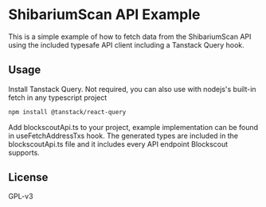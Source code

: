 # ShibariumScan API Example

This is a simple example of how to fetch data from the ShibariumScan API using the included typesafe API client including a Tanstack Query hook.

## Usage

Install Tanstack Query. Not required, you can also use with nodejs's built-in fetch in any typescript project

```bash
npm install @tanstack/react-query
```

Add blockscoutApi.ts to your project, example implementation can be found in useFetchAddressTxs hook. The generated types are included in the blockscoutApi.ts file and it includes every API endpoint Blockscout supports.

## License

GPL-v3
